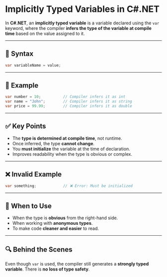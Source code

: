 # Implicitly Typed Variables in C#.NET

In **C#.NET**, an **implicitly typed variable** is a variable declared using the `var` keyword, where the compiler **infers the type of the variable at compile time** based on the value assigned to it.

---

## 🔹 Syntax
```csharp
var variableName = value;
```

---

## 🔹 Example
```csharp
var number = 10;          // Compiler infers it as int
var name = "John";        // Compiler infers it as string
var price = 99.99;        // Compiler infers it as double
```

---

## ✅ Key Points
- The **type is determined at compile time**, not runtime.
- Once inferred, the type **cannot change**.
- You **must initialize** the variable at the time of declaration.
- Improves readability when the type is obvious or complex.

---

## ❌ Invalid Example
```csharp
var something;            // ❌ Error: Must be initialized
```

---

## 📌 When to Use
- When the type is **obvious** from the right-hand side.
- When working with **anonymous types**.
- To make code **cleaner and easier** to read.

---

## 🔍 Behind the Scenes
Even though `var` is used, the compiler still generates a **strongly typed variable**. There is **no loss of type safety**.
